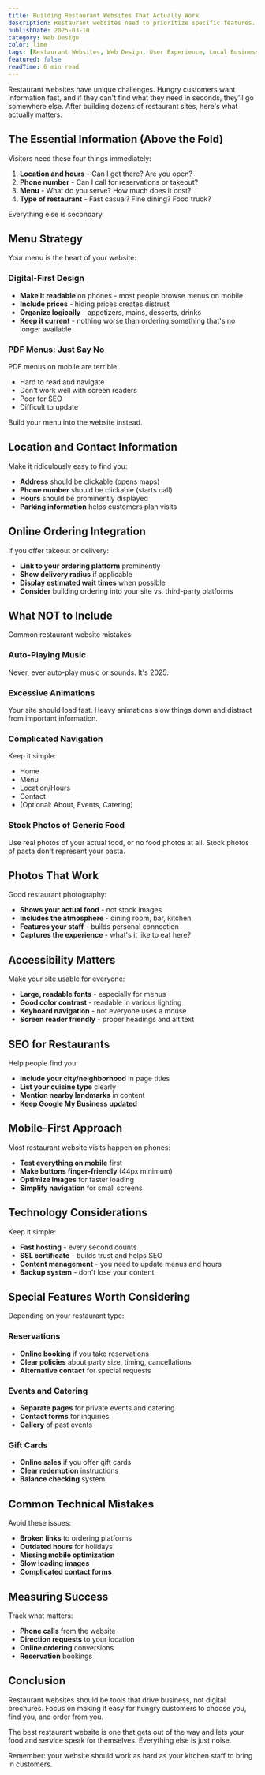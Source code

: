 ```yaml
---
title: Building Restaurant Websites That Actually Work
description: Restaurant websites need to prioritize specific features. This guide covers what to include (and what to avoid) when building a restaurant site.
publishDate: 2025-03-10
category: Web Design
color: lime
tags: [Restaurant Websites, Web Design, User Experience, Local Business]
featured: false
readTime: 6 min read
---
```


Restaurant websites have unique challenges. Hungry customers want information fast, and if they can't find what they need in seconds, they'll go somewhere else. After building dozens of restaurant sites, here's what actually matters.

## The Essential Information (Above the Fold)

Visitors need these four things immediately:

1. **Location and hours** - Can I get there? Are you open?
2. **Phone number** - Can I call for reservations or takeout?
3. **Menu** - What do you serve? How much does it cost?
4. **Type of restaurant** - Fast casual? Fine dining? Food truck?

Everything else is secondary.

## Menu Strategy

Your menu is the heart of your website:

### Digital-First Design

- **Make it readable** on phones - most people browse menus on mobile
- **Include prices** - hiding prices creates distrust
- **Organize logically** - appetizers, mains, desserts, drinks
- **Keep it current** - nothing worse than ordering something that's no longer available

### PDF Menus: Just Say No

PDF menus on mobile are terrible:

- Hard to read and navigate
- Don't work well with screen readers
- Poor for SEO
- Difficult to update

Build your menu into the website instead.

## Location and Contact Information

Make it ridiculously easy to find you:

- **Address** should be clickable (opens maps)
- **Phone number** should be clickable (starts call)
- **Hours** should be prominently displayed
- **Parking information** helps customers plan visits

## Online Ordering Integration

If you offer takeout or delivery:

- **Link to your ordering platform** prominently
- **Show delivery radius** if applicable
- **Display estimated wait times** when possible
- **Consider** building ordering into your site vs. third-party platforms

## What NOT to Include

Common restaurant website mistakes:

### Auto-Playing Music

Never, ever auto-play music or sounds. It's 2025.

### Excessive Animations

Your site should load fast. Heavy animations slow things down and distract from important information.

### Complicated Navigation

Keep it simple:
- Home
- Menu
- Location/Hours
- Contact
- (Optional: About, Events, Catering)

### Stock Photos of Generic Food

Use real photos of your actual food, or no food photos at all. Stock photos of pasta don't represent your pasta.

## Photos That Work

Good restaurant photography:

- **Shows your actual food** - not stock images
- **Includes the atmosphere** - dining room, bar, kitchen
- **Features your staff** - builds personal connection
- **Captures the experience** - what's it like to eat here?

## Accessibility Matters

Make your site usable for everyone:

- **Large, readable fonts** - especially for menus
- **Good color contrast** - readable in various lighting
- **Keyboard navigation** - not everyone uses a mouse
- **Screen reader friendly** - proper headings and alt text

## SEO for Restaurants

Help people find you:

- **Include your city/neighborhood** in page titles
- **List your cuisine type** clearly
- **Mention nearby landmarks** in content
- **Keep Google My Business updated**

## Mobile-First Approach

Most restaurant website visits happen on phones:

- **Test everything on mobile** first
- **Make buttons finger-friendly** (44px minimum)
- **Optimize images** for faster loading
- **Simplify navigation** for small screens

## Technology Considerations

Keep it simple:

- **Fast hosting** - every second counts
- **SSL certificate** - builds trust and helps SEO
- **Content management** - you need to update menus and hours
- **Backup system** - don't lose your content

## Special Features Worth Considering

Depending on your restaurant type:

### Reservations

- **Online booking** if you take reservations
- **Clear policies** about party size, timing, cancellations
- **Alternative contact** for special requests

### Events and Catering

- **Separate pages** for private events and catering
- **Contact forms** for inquiries
- **Gallery** of past events

### Gift Cards

- **Online sales** if you offer gift cards
- **Clear redemption** instructions
- **Balance checking** system

## Common Technical Mistakes

Avoid these issues:

- **Broken links** to ordering platforms
- **Outdated hours** for holidays
- **Missing mobile optimization**
- **Slow loading images**
- **Complicated contact forms**

## Measuring Success

Track what matters:

- **Phone calls** from the website
- **Direction requests** to your location
- **Online ordering** conversions
- **Reservation** bookings

## Conclusion

Restaurant websites should be tools that drive business, not digital brochures. Focus on making it easy for hungry customers to choose you, find you, and order from you.

The best restaurant website is one that gets out of the way and lets your food and service speak for themselves. Everything else is just noise.

Remember: your website should work as hard as your kitchen staff to bring in customers.
